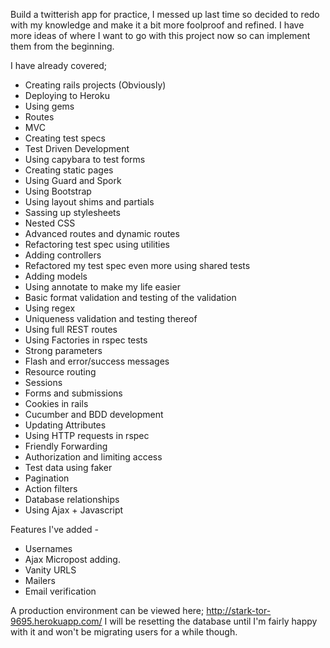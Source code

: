 Build a twitterish app for practice, I messed up last time so decided to redo with my knowledge and make it a bit more foolproof and refined. I have more ideas of where I want to go with this project now so can implement them from the beginning.

I have already covered;
* Creating rails projects (Obviously)
* Deploying to Heroku
* Using gems
* Routes
* MVC
* Creating test specs
* Test Driven Development
* Using capybara to test forms
* Creating static pages
* Using Guard and Spork
* Using Bootstrap
* Using layout shims and partials
* Sassing up stylesheets
* Nested CSS
* Advanced routes and dynamic routes
* Refactoring test spec using utilities
* Adding controllers
* Refactored my test spec even more using shared tests
* Adding models
* Using annotate to make my life easier
* Basic format validation and testing of the validation
* Using regex
* Uniqueness validation and testing thereof
* Using full REST routes
* Using Factories in rspec tests
* Strong parameters
* Flash and error/success messages
* Resource routing
* Sessions
* Forms and submissions
* Cookies in rails
* Cucumber and BDD development
* Updating Attributes
* Using HTTP requests in rspec
* Friendly Forwarding
* Authorization and limiting access
* Test data using faker
* Pagination
* Action filters
* Database relationships
* Using Ajax + Javascript

Features I've added -
* Usernames
* Ajax Micropost adding.
* Vanity URLS
* Mailers
* Email verification

A production environment can be viewed here; http://stark-tor-9695.herokuapp.com/
I will be resetting the database until I'm fairly happy with it and won't be migrating users for a while though.